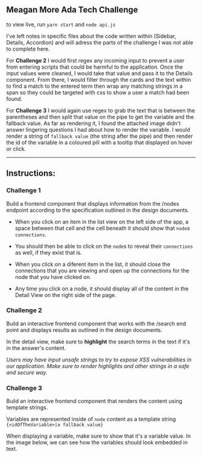 ## Meagan More Ada Tech Challenge

to view live, run `yarn start` and `node api.js`

I've left notes in specific files about the code written within (Sidebar, Details, Accordion) and will adress the parts of the challenge I was not able to complete here.

For **Challenge 2** I would first regex any incoming input to prevent a user from entering scripts that could be harmful to the application. Once the input values were cleaned, I would take that value and pass it to the Details component. From there, I would filter through the cards and the text within to find a match to the entered term then wrap any matching strings in a span so they could be targeted with css to show a user a match had been found.

For **Challenge 3** I would again use regex to grab the text that is between the parentheses and then split that value on the pipe to get the variable and the fallback value. As far as rendering it, I found the attached image didn't answer lingering questions I had about how to render the variable. I would render a string of `fallback value` (the string after the pipe) and then render the id of the variable in a coloured pill with a tooltip that displayed on hover or click.

---

## Instructions:
### Challenge 1

Build a frontend component that displays information from the /nodes endpoint according to the specification outlined in the design documents.

- When you click on an item in the list view on the left side of the app, a space between that cell and the cell beneath it should show that `node`s `connections`.

- You should then be able to click on the `node`s to reveal their `connections` as well, if they exist that is.

- When you click on a diferent item in the list, it should close the connections that you are viewing and open up the connections for the node that you have clicked on.

- Any time you click on a node, it should display all of the content in the Detail View on the right side of the page.

### Challenge 2

Build an interactive frontend component that works with the /search end point and displays results as outlined in the design documents.

In the detail view, make sure to **highlight** the search terms in the text if it's in the answer's content.

*Users may have input unsafe strings to try to expose XSS vulnerabilities in our application. Make sure to render highlights and other strings in a safe and secure way.*

### Challenge 3

Build an interactive frontend component that renders the content using template strings.

Variables are represented inside of `node` content as a template string `{<idOfTheVariable>|a fallback value}`

When displaying a variable, make sure to show that it's a variable value. In the image below, we can see how the variables should look embedded in text.
